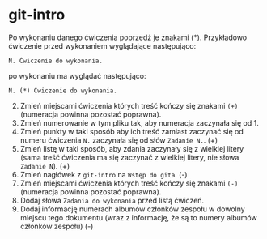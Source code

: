 # git-intro

Po wykonaniu danego ćwiczenia poprzedź je znakami (*).
Przykładowo ćwiczenie przed wykonaniem wyglądające następująco:
```
N. Ćwiczenie do wykonania.
```
po wykonaniu ma wyglądać następująco:
```
N. (*) Ćwiczenie do wykonania.
```

2. Zmień miejscami ćwiczenia których treść kończy się znakami `(+)` (numeracja powinna pozostać poprawna).
3. Zmień numerowanie w tym pliku tak, aby numeracja zaczynała się od 1.
4. Zmień punkty w taki sposób aby ich treść zamiast zaczynać się od numeru ćwiczenia `N.` zaczynała się od słów `Zadanie N.`. (+)
5. Zmień listę w taki sposób, aby zdania zaczynały się z wielkiej litery (sama treść ćwiczenia ma się zaczynać z wielkiej litery, nie słowa `Zadanie N`). (+)
6. Zmień nagłówek z `git-intro` na `Wstęp do gita`. (-)
7. Zmień miejscami ćwiczenia których treść kończy się znakami `(-)` (numeracja powinna pozostać poprawna).
8. Dodaj słowa `Zadania do wykonania` przed listą ćwiczeń.
9. Dodaj informację numerach albumów członków zespołu w dowolny miejscu tego dokumentu (wraz z informację, że są to numery albumów członków zespołu) (-)
